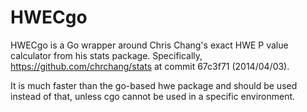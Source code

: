 # HWECgo

HWECgo is a Go wrapper around Chris Chang's exact HWE P value calculator from
his stats package. Specifically, https://github.com/chrchang/stats at commit
67c3f71 (2014/04/03).

It is much faster than the go-based hwe package and should be used instead of
that, unless cgo cannot be used in a specific environment.